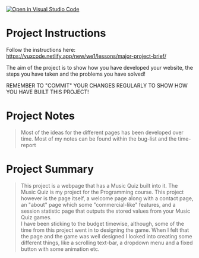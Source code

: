 [![Open in Visual Studio Code](https://classroom.github.com/assets/open-in-vscode-c66648af7eb3fe8bc4f294546bfd86ef473780cde1dea487d3c4ff354943c9ae.svg)](https://classroom.github.com/online_ide?assignment_repo_id=8952369&assignment_repo_type=AssignmentRepo)
# Project Instructions

Follow the instructions here: https://vuxcode.netlify.app/new/we1/lessons/major-project-brief/

The aim of the project is to show how you have developed your website, the steps you have taken and the problems you have solved!

REMEMBER TO "COMMIT" YOUR CHANGES REGULARLY TO SHOW HOW YOU HAVE BUILT THIS PROJECT!

# Project Notes

> Most of the ideas for the different pages has been developed over time. Most of my notes can be found within the bug-list and the time-report

# Project Summary

> This project is a webpage that has a Music Quiz built into it. The Music Quiz is my project for the Programming course. This project however is the page itself, a welcome page along with a contact page, an "about" page which some "commercial-like" features, and a session statistic page that outputs the stored values from your Music Quiz games.  
I have been sticking to the budget timewise, although, some of the time from this project went in to designing the game. When I felt that the page and the game was well designed I looked into creating some different things, like a scrolling text-bar, a dropdown menu and a fixed button with some animation etc. 
